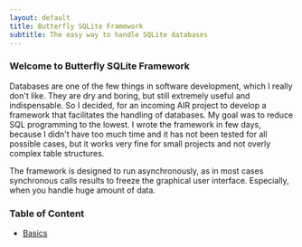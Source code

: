 ```yaml
---
layout: default
title: Butterfly SQLite Framework
subtitle: The easy way to handle SQLite databases
---
```



### Welcome to Butterfly SQLite Framework
Databases are one of the few things in software development, which I really don't like. 
They are dry and boring, but still extremely useful and indispensable. 
So I decided, for an incoming AIR project to develop a framework that facilitates the handling of databases. 
My goal was to reduce SQL programming to the lowest. I wrote the framework in few days, because 
I didn't have too much time and it has not been tested for all possible cases, 
but it works very fine for small projects and not overly complex table structures.

The framework is designed to run asynchronously, as in most cases synchronous calls results to freeze the graphical user interface. 
Especially, when you handle huge amount of data.

### Table of Content

* [Basics](/basics.html)